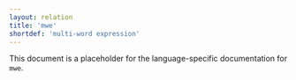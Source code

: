 ```yaml
---
layout: relation
title: 'mwe'
shortdef: 'multi-word expression'
---
```


This document is a placeholder for the language-specific documentation
for `mwe`.
